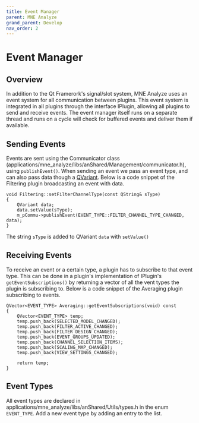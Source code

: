 ```yaml
---
title: Event Manager
parent: MNE Analyze
grand_parent: Develop
nav_order: 2
---
```

# Event Manager

## Overview

In addition to the Qt Framerork's signal/slot system, MNE Analyze uses an event system for all communication between plugins. This event system is integrated in all plugins through the interface IPlugin, allowing all plugins to send and receive events. The event manager itself runs on a separate thread and runs on a cycle will check for buffered events and deliver them if available.

## Sending Events

Events are sent using the Communicator class (applications/mne_analyze/libs/anShared/Management/communicator.h), using `publishEvent()`. When sending an event we pass an event type, and can also pass data though a [QVariant](https://doc.qt.io/qt-5/qvariant.html). Below is a code snippet of the Filtering plugin broadcasting an event with data.

```
void Filtering::setFilterChannelType(const QString& sType)
{
    QVariant data;
    data.setValue(sType);
    m_pCommu->publishEvent(EVENT_TYPE::FILTER_CHANNEL_TYPE_CHANGED, data);
}
```
The string `sType` is added to QVariant `data` with `setValue()`


## Receiving Events

To receive an event or a certain type, a plugin has to subscribe to that event type. This can be done in a plugin's implementation of IPlugin's `getEventSubscriptions()` by returning a vector of all the vent types the plugin is subscribing to. Below is a code snippet of the Averaging plugin subscribing to events.

```
QVector<EVENT_TYPE> Averaging::getEventSubscriptions(void) const
{
    QVector<EVENT_TYPE> temp;
    temp.push_back(SELECTED_MODEL_CHANGED);
    temp.push_back(FILTER_ACTIVE_CHANGED);
    temp.push_back(FILTER_DESIGN_CHANGED);
    temp.push_back(EVENT_GROUPS_UPDATED);
    temp.push_back(CHANNEL_SELECTION_ITEMS);
    temp.push_back(SCALING_MAP_CHANGED);
    temp.push_back(VIEW_SETTINGS_CHANGED);

    return temp;
}
```

## Event Types

All event types are declared in applications/mne_analyze/libs/anShared/Utils/types.h in the enum `EVENT_TYPE`. Add a new event type by adding an entry to the list.
